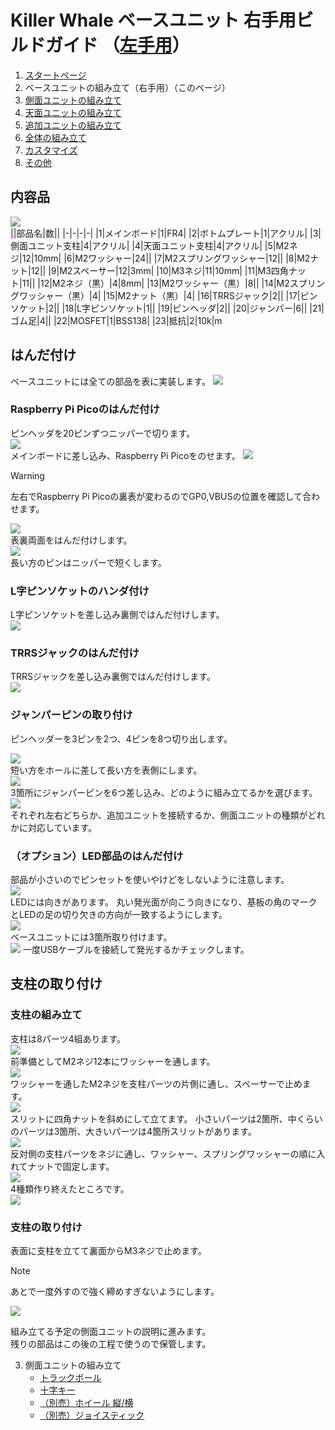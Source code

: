# Killer Whale ベースユニット 右手用ビルドガイド （[左手用](../左手用/2_ベースユニット.md)）

1. [スタートページ](../README.md)
2. ベースユニットの組み立て（右手用）（このページ）
3. [側面ユニットの組み立て](../右手用/3_側面ユニット_トラックボール.md)
4. [天面ユニットの組み立て](../右手用/4_天面ユニット.md)
5. [追加ユニットの組み立て](../右手用/5_追加ユニット.md)
6. [全体の組み立て](../右手用/6_全体の組み立て.md)
7. [カスタマイズ](../右手用/7_カスタマイズ.md)
8. [その他](../右手用/8_その他.md)


## 内容品
![](../img/2_base_r/2_1_contents.jpg)      
||部品名|数||
|-|-|-|-|
|1|メインボード|1|FR4|
|2|ボトムプレート|1|アクリル|
|3|側面ユニット支柱|4|アクリル|
|4|天面ユニット支柱|4|アクリル|
|5|M2ネジ|12|10mm|
|6|M2ワッシャー|24||
|7|M2スプリングワッシャー|12||
|8|M2ナット|12||
|9|M2スペーサー|12|3mm|
|10|M3ネジ|11|10mm|
|11|M3四角ナット|11||
|12|M2ネジ（黒）|4|8mm|
|13|M2ワッシャー（黒）|8||
|14|M2スプリングワッシャー（黒）|4|
|15|M2ナット（黒）|4|
|16|TRRSジャック|2||
|17|ピンソケット|2||
|18|L字ピンソケット|1||
|19|ピンヘッダ|2||
|20|ジャンパー|6||
|21|ゴム足|4||
|22|MOSFET|1|BSS138|
|23|抵抗|2|10k|m

## はんだ付け
ベースユニットには全ての部品を表に実装します。 
![](../img/2_base_r/2_2_overall.jpg)    
### Raspberry Pi Picoのはんだ付け
ピンヘッダを20ピンずつニッパーで切ります。  
![](../img/2_base_r/2_3_pin_header.jpg)    
メインボードに差し込み、Raspberry Pi Picoをのせます。
![](../img/2_base_r/2_4_raspberry_pi_pico_1.jpg)    

> [!WARNING]
> 左右でRaspberry Pi Picoの裏表が変わるのでGP0,VBUSの位置を確認して合わせます。  

![](../img/2_base_r/2_5_raspberry_pi_pico_2.jpg)    
表裏両面をはんだ付けします。  
![](../img/2_base_r/2_6_raspberry_pi_pico_3.jpg)    
長い方のピンはニッパーで短くします。  

### L字ピンソケットのハンダ付け
L字ピンソケットを差し込み裏側ではんだ付けします。  
![](../img/2_base_r/2_7_angle_sockert.jpg)    

### TRRSジャックのはんだ付け
TRRSジャックを差し込み裏側ではんだ付けします。  
![ ](../img/2_base_r/2_8_trrs.jpg)    

### ジャンパーピンの取り付け
ピンヘッダーを3ピンを2つ、4ピンを8つ切り出します。

![](../img/2_base_r/2_9_pin_header_1.jpg)    
短い方をホールに差して長い方を表側にします。   
![](../img/2_base_r/2_10_pin_header_2.jpg)    
3箇所にジャンパーピンを6つ差し込み、どのように組み立てるかを選びます。 
![](../img/2_base_r/2_11_jumper.jpg)       
それぞれ左右どちらか、追加ユニットを接続するか、側面ユニットの種類がどれかに対応しています。  


### （オプション）LED部品のはんだ付け
部品が小さいのでピンセットを使いやけどをしないように注意します。  
![](../img/2_base_r/2_12_mosfet.jpg)      
LEDには向きがあります。  丸い発光面が向こう向きになり、基板の角のマークとLEDの足の切り欠きの方向が一致するようにします。  
![](../img/c_led.jpg)    
ベースユニットには3箇所取り付けます。  
![](../img/2_base_r/2_13_sk6812mini_e.jpg) 
一度USBケーブルを接続して発光するかチェックします。 

## 支柱の取り付け

### 支柱の組み立て
支柱は8パーツ4組あります。  
![](../img/2_base_r/2_14_pillars.jpg)    
前準備としてM2ネジ12本にワッシャーを通します。  
![](../img/2_base_r/2_15_m2screw.jpg)    
ワッシャーを通したM2ネジを支柱パーツの片側に通し、スペーサーで止めます。  
![](../img/2_base_r/2_16_pillar_1.jpg)    
スリットに四角ナットを斜めにして立てます。  小さいパーツは2箇所、中くらいのパーツは3箇所、大きいパーツは4箇所スリットがあります。  
![](../img/2_base_r/2_17_pillar_2.jpg)    
反対側の支柱パーツをネジに通し、ワッシャー、スプリングワッシャーの順に入れてナットで固定します。  
![](../img/2_base_r/2_18_pillar_3.jpg)      
4種類作り終えたところです。  
![](../img/2_base_r/2_19_pillars_complete.jpg)   


### 支柱の取り付け  
表面に支柱を立てて裏面からM3ネジで止めます。  
> [!NOTE]
> あとで一度外すので強く締めすぎないようにします。

![](../img/2_base_r/2_20_base_complete.jpg)    
  
 
組み立てる予定の側面ユニットの説明に進みます。  
残りの部品はこの後の工程で使うので保管します。

3. 側面ユニットの組み立て
   - [トラックボール](../右手用/3_側面ユニット_トラックボール.md)
   - [十字キー](../右手用/3_側面ユニット_十字キー.md)
   - [（別売）ホイール 縦/横](../右手用/3_側面ユニット_ホイール.md)
   - [（別売）ジョイスティック](../右手用/3_側面ユニット_ジョイスティック.md)
